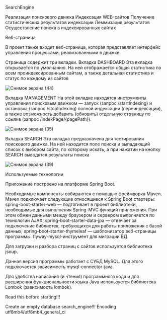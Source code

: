 
SearchEngine


Реализация поискового движка
Индексация WEB-сайтов
Получение статистических результатов индексации
Леммизация результатов
Осуществление поиска в индексированных сайтах

Веб-страница

В проект также входит веб-страница, которая представляет интерфейс управления процессами, реализованными в движке.

Страница содержит три вкладки. 
Вкладка DASHBOARD
Эта вкладка открывается по умолчанию. На ней отображается общая статистика по всем проиндексированным сайтам, а также детальная статистика и статус по каждому из сайтов


![Снимок экрана (44)](https://user-images.githubusercontent.com/127528578/233472686-29bf91bf-9487-46dc-aac5-6e02f8951b4e.png)


Вкладка MANAGEMENT
На этой вкладке находятся инструменты управления поисковым движком — запуск (запрос /startIndexing) и остановка (запрос /stopIndexing) полной индексации (переиндексации), а также возможность добавить (обновить) отдельную страницу по ссылке (запрос /indexPage/{pagePath}).

![Снимок экрана (35)](https://user-images.githubusercontent.com/127528578/229524919-502391f1-221b-4e90-b7ae-79e240224aed.png)


Вкладка SEARCH
Эта вкладка предназначена для тестирования поискового движка. На ней находится поле поиска и выпадающий список с выбором сайта, по которому искать, а при нажатии на кнопку SEARCH выводятся результаты поиска

![Снимок экрана (39)](https://user-images.githubusercontent.com/127528578/230541734-81135453-22f5-46fe-bf80-3a2af6fee0ed.png)


Используемые технологии

Приложение построено на платформе Spring Boot.

Необходимые компоненты собираются с помощью фреймворка Maven. Maven подключает следующие относящиеся к Spring Boot стартеры:
spring-boot-starter-web — подтягивает в проект библиотеки, необходимые для выполнения Spring-MVC функций приложения. При этом обмен данными между браузером и сервером выполняется по технологии AJAX;
spring-boot-starter-data-jpa — отвечает за подключение библиотек, требующихся для работы приложения с базой данных;
spring-boot-starter-thymeleaf — шаблонизатор веб-страницы программы.
flyway-mysql-инструмент для миграции БД.

Для загрузки и разбора страниц с сайтов используется библиотека jsoup.

Данная версия программы работает с СУБД MySQL. Для этого подключается зависимость mysql-connector-java.

Для удобства написания (и чтения) программного кода и для расширения функциональности языка Java используется библиотека Lombok (зависимость lombok). 



Read this before starting!!!



Create an empty database search_engine!!! Encoding utf8mb4/utf8mb4_general_ci

